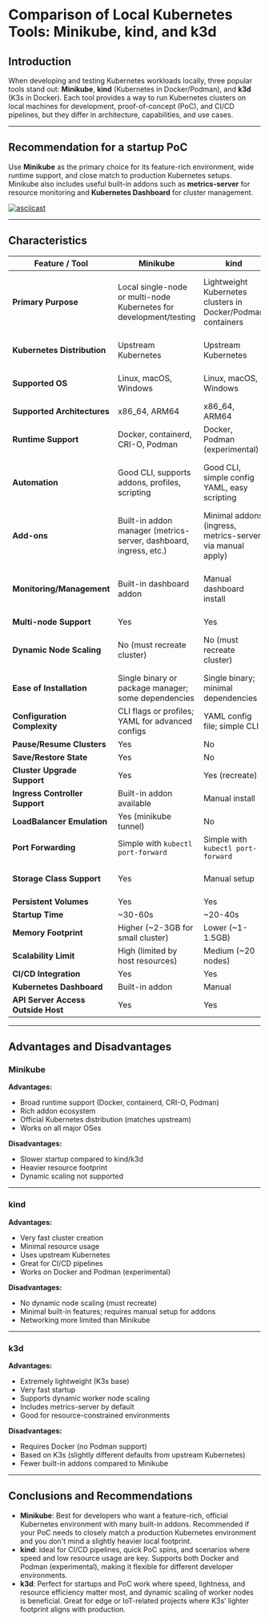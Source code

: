 # Comparison of Local Kubernetes Tools: Minikube, kind, and k3d

## Introduction

When developing and testing Kubernetes workloads locally, three popular tools stand out: **Minikube**, **kind** (Kubernetes in Docker/Podman), and **k3d** (K3s in Docker). Each tool provides a way to run Kubernetes clusters on local machines for development, proof-of-concept (PoC), and CI/CD pipelines, but they differ in architecture, capabilities, and use cases.

---

## Recommendation for a startup PoC
Use **Minikube** as the primary choice for its feature-rich environment, wide runtime support, and close match to production Kubernetes setups.  
Minikube also includes useful built-in addons such as **metrics-server** for resource monitoring and **Kubernetes Dashboard** for cluster management.

[![asciicast](https://asciinema.org/a/OGCesXw6SvOS2RerXdCAVgRKZ.svg)](https://asciinema.org/a/OGCesXw6SvOS2RerXdCAVgRKZ)

---
## Characteristics

| Feature / Tool                     | Minikube                                                           | kind                                                        | k3d                                                            |
| ---------------------------------- | ------------------------------------------------------------------ | ----------------------------------------------------------- | -------------------------------------------------------------- |
| **Primary Purpose**                | Local single-node or multi-node Kubernetes for development/testing | Lightweight Kubernetes clusters in Docker/Podman containers | Lightweight K3s-based Kubernetes clusters in Docker containers |
| **Kubernetes Distribution**        | Upstream Kubernetes                                                | Upstream Kubernetes                                         | K3s (lightweight Kubernetes)                                   |
| **Supported OS**                   | Linux, macOS, Windows                                              | Linux, macOS, Windows                                       | Linux, macOS, Windows                                          |
| **Supported Architectures**        | x86\_64, ARM64                                                     | x86\_64, ARM64                                              | x86\_64, ARM64                                                 |
| **Runtime Support**                | Docker, containerd, CRI-O, Podman                                  | Docker, Podman (experimental)                               | Docker only                                                    |
| **Automation**                     | Good CLI, supports addons, profiles, scripting                     | Good CLI, simple config YAML, easy scripting                | Good CLI, supports YAML config, node add/remove                |
| **Add-ons**                        | Built-in addon manager (metrics-server, dashboard, ingress, etc.)  | Minimal addons (ingress, metrics-server via manual apply)   | Relies on K3s defaults (metrics-server included)               |
| **Monitoring/Management**          | Built-in dashboard addon                                           | Manual dashboard install                                    | K3s metrics-server preinstalled, manual dashboard              |
| **Multi-node Support**             | Yes                                                                | Yes                                                         | Yes                                                            |
| **Dynamic Node Scaling**           | No (must recreate cluster)                                         | No (must recreate cluster)                                  | Yes (can add/remove nodes at runtime)                          |
| **Ease of Installation**           | Single binary or package manager; some dependencies                | Single binary; minimal dependencies                         | Single binary; minimal dependencies                            |
| **Configuration Complexity**       | CLI flags or profiles; YAML for advanced configs                   | YAML config file; simple CLI                                | YAML config file; simple CLI                                   |
| **Pause/Resume Clusters**          | Yes                                                                | No                                                          | No                                                             |
| **Save/Restore State**             | Yes                                                                | No                                                          | No                                                             |
| **Cluster Upgrade Support**        | Yes                                                                | Yes (recreate)                                              | Yes                                                            |
| **Ingress Controller Support**     | Built-in addon available                                           | Manual install                                              | Built-in via K3s defaults                                      |
| **LoadBalancer Emulation**         | Yes (minikube tunnel)                                              | No                                                          | Yes (via K3s)                                                  |
| **Port Forwarding**                | Simple with `kubectl port-forward`                                 | Simple with `kubectl port-forward`                          | Simple with `kubectl port-forward`                             |
| **Storage Class Support**          | Yes                                                                | Manual setup                                                | Yes (local-path-provisioner)                                   |
| **Persistent Volumes**             | Yes                                                                | Yes                                                         | Yes                                                            |
| **Startup Time**                   | \~30-60s                                                           | \~20-40s                                                    | \~10-20s                                                       |
| **Memory Footprint**               | Higher (\~2-3GB for small cluster)                                 | Lower (\~1-1.5GB)                                           | Lowest (\~0.5-1GB)                                             |
| **Scalability Limit**              | High (limited by host resources)                                   | Medium (\~20 nodes)                                         | Medium (\~20 nodes)                                            |
| **CI/CD Integration**              | Yes                                                                | Yes                                                         | Yes                                                            |
| **Kubernetes Dashboard**           | Built-in addon                                                     | Manual                                                      | Manual                                                         |
| **API Server Access Outside Host** | Yes                                                                | Yes                                                         | Yes                                                            |

---

## Advantages and Disadvantages

### Minikube

**Advantages:**

* Broad runtime support (Docker, containerd, CRI-O, Podman)
* Rich addon ecosystem
* Official Kubernetes distribution (matches upstream)
* Works on all major OSes

**Disadvantages:**

* Slower startup compared to kind/k3d
* Heavier resource footprint
* Dynamic scaling not supported

---

### kind

**Advantages:**

* Very fast cluster creation
* Minimal resource usage
* Uses upstream Kubernetes
* Great for CI/CD pipelines
* Works on Docker and Podman (experimental)

**Disadvantages:**

* No dynamic node scaling (must recreate)
* Minimal built-in features; requires manual setup for addons
* Networking more limited than Minikube

---

### k3d

**Advantages:**

* Extremely lightweight (K3s base)
* Very fast startup
* Supports dynamic worker node scaling
* Includes metrics-server by default
* Good for resource-constrained environments

**Disadvantages:**

* Requires Docker (no Podman support)
* Based on K3s (slightly different defaults from upstream Kubernetes)
* Fewer built-in addons compared to Minikube

---

## Conclusions and Recommendations

* **Minikube**: Best for developers who want a feature-rich, official Kubernetes environment with many built-in addons. Recommended if your PoC needs to closely match a production Kubernetes environment and you don't mind a slightly heavier local footprint.
* **kind**: Ideal for CI/CD pipelines, quick PoC spins, and scenarios where speed and low resource usage are key. Supports both Docker and Podman (experimental), making it flexible for different developer environments.
* **k3d**: Perfect for startups and PoC work where speed, lightness, and resource efficiency matter most, and dynamic scaling of worker nodes is beneficial. Great for edge or IoT-related projects where K3s’ lighter footprint aligns with production.